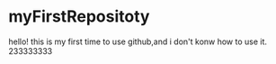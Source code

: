 # myFirstRepositoty
hello! this is my first time to use github,and i don't konw how to use it. 233333333
